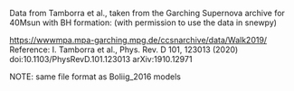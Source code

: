 Data from Tamborra et al., taken from the Garching Supernova archive for 40Msun with BH formation:
(with permission to use the data in snewpy)

https://wwwmpa.mpa-garching.mpg.de/ccsnarchive/data/Walk2019/
Reference: I. Tamborra et al., Phys. Rev. D 101, 123013 (2020)
doi:10.1103/PhysRevD.101.123013
arXiv:1910.12971

NOTE: same file format as Boliig_2016 models